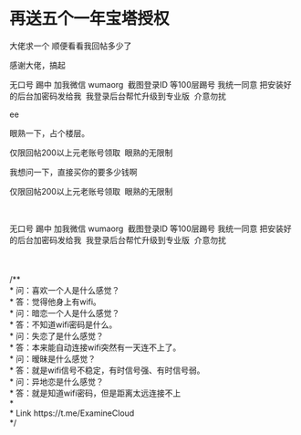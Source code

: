 # 再送五个一年宝塔授权


大佬求一个 顺便看看我回帖多少了

感谢大佬，搞起

无口号 踢中 加我微信 wumaorg&nbsp;&nbsp;截图登录ID 等100层踢号 我统一同意 把安装好的后台加密码发给我&nbsp;&nbsp;我登录后台帮忙升级到专业版&nbsp;&nbsp;介意勿扰

ee

眼熟一下，占个楼层。

仅限回帖200以上元老账号领取&nbsp;&nbsp;眼熟的无限制

我想问一下，直接买你的要多少钱啊

仅限回帖200以上元老账号领取&nbsp;&nbsp;眼熟的无限制

<img src="static/image/smiley/default/titter.gif" smilieid="9" border="0" alt="" /><img src="static/image/smiley/default/sweat.gif" smilieid="10" border="0" alt="" /><img src="static/image/smiley/default/smile.gif" smilieid="1" border="0" alt="" />

<br />
无口号 踢中 加我微信 wumaorg&nbsp;&nbsp;截图登录ID 等100层踢号 我统一同意 把安装好的后台加密码发给我&nbsp;&nbsp;我登录后台帮忙升级到专业版&nbsp;&nbsp;介意勿扰<br />
<br />
<br />
<br />
/**<br />
 * 问：喜欢一个人是什么感觉？<br />
 * 答：觉得他身上有wifi。<br />
 * 问：暗恋一个人是什么感觉？<br />
 * 答：不知道wifi密码是什么。<br />
 * 问：失恋了是什么感觉？<br />
 * 答：本来能自动连接wifi突然有一天连不上了。<br />
 * 问：暧昧是什么感觉？<br />
 * 答：就是wifi信号不稳定，有时信号强、有时信号弱。<br />
 * 问：异地恋是什么感觉？<br />
 * 答：就是知道wifi密码，但是距离太远连接不上<br />
 *<br />
 * Link https://t.me/ExamineCloud<br />
 */
